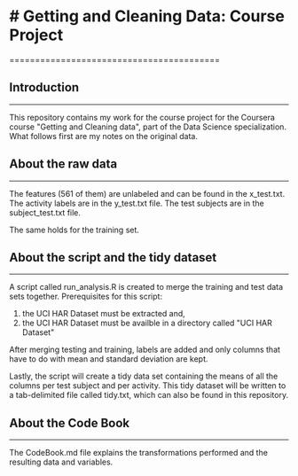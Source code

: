 # # Getting and Cleaning Data: Course Project
=========================================

## Introduction
------------
This repository contains my work for the course project for the Coursera course "Getting and Cleaning data", part of the Data Science specialization.
What follows first are my notes on the original data.

## About the raw data
------------------

The features (561 of them) are unlabeled and can be found in the x_test.txt. 
The activity labels are in the y_test.txt file.
The test subjects are in the subject_test.txt file.

The same holds for the training set.

## About the script and the tidy dataset
-------------------------------------
A script called run_analysis.R is created to merge the training and test data sets together.
Prerequisites for this script:

1. the UCI HAR Dataset must be extracted and,
2. the UCI HAR Dataset must be availble in a directory called "UCI HAR Dataset"

After merging testing and training, labels are added and only columns that have to do with mean and standard deviation are kept.

Lastly, the script will create a tidy data set containing the means of all the columns per test subject and per activity.
This tidy dataset will be written to a tab-delimited file called tidy.txt, which can also be found in this repository.

## About the Code Book
-------------------
The CodeBook.md file explains the transformations performed and the resulting data and variables.

